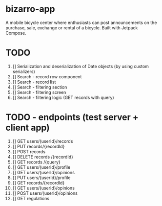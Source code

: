 # bizarro-app
A mobile bicycle center where enthusiasts can post announcements on the purchase, sale, exchange or rental of a bicycle. Built with Jetpack Compose.

# TODO 
01. [] Serialization and deserialization of Date objects (by using custom serializers)
02. [] Search - record row component
03. [] Search - record list
04. [] Search - filtering section
05. [] Search - filtering screen
06. [] Search - filtering logic (GET records with query)


# TODO - endpoints (test server + client app)
01. [] GET users/{userId}/records
02. [] PUT records/{recordId}
03. [] POST records
04. [] DELETE records /{recordId}
05. [] GET records /{query}
06. [] GET users/{userId}/profile
07. [] GET users/{userId}/opinions
08. [] PUT users/{userId}/profile
09. [] GET records/{recordId}
10. [] GET users/{userId}/opinions
11. [] POST users/{userId}/opinions
12. [] GET regulations 